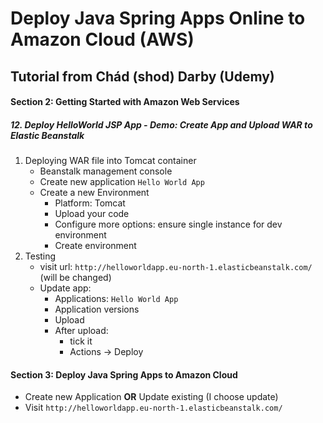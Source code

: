 # Deploy Java Spring Apps Online to Amazon Cloud (AWS)

## Tutorial from Chád (shod) Darby (Udemy)

####  Section 2: Getting Started with Amazon Web Services

#####  12. Deploy HelloWorld JSP App - Demo: Create App and Upload WAR to Elastic Beanstalk

1.  Deploying WAR file into Tomcat container
    -  Beanstalk management console
    -  Create new application `Hello World App`
    -  Create a new Environment
        -  Platform: Tomcat
        -  Upload your code
        -  Configure more options: ensure single instance for dev environment
        -  Create environment
2.  Testing
    -  visit url: `http://helloworldapp.eu-north-1.elasticbeanstalk.com/` (will be changed)
    -  Update app:
        -  Applications: `Hello World App`
        -  Application versions
        -  Upload
        -  After upload:
            -  tick it
            -  Actions -> Deploy 

####  Section 3: Deploy Java Spring Apps to Amazon Cloud

-  Create new Application **OR** Update existing (I choose update)
-  Visit `http://helloworldapp.eu-north-1.elasticbeanstalk.com/`  